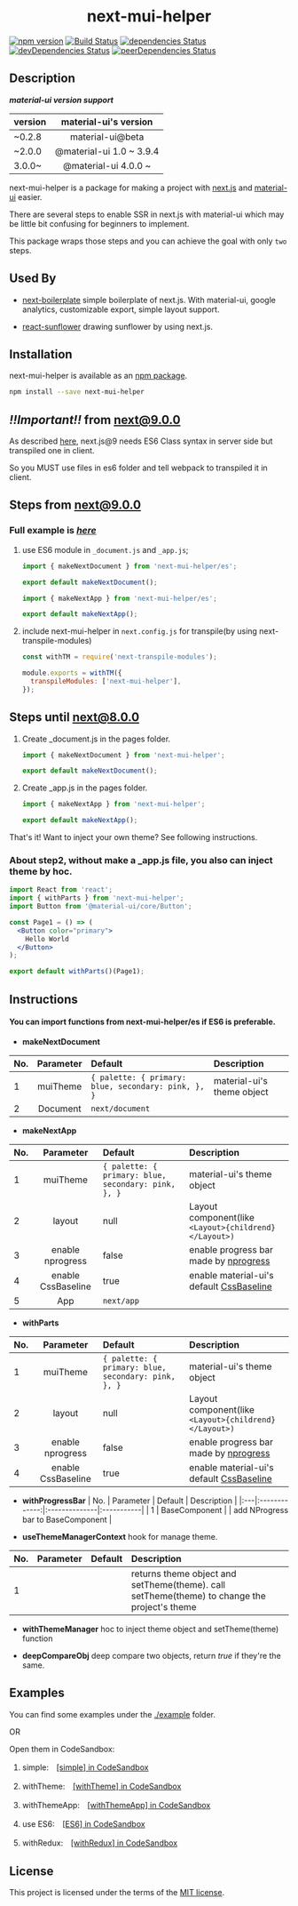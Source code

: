 <h1 align="center">next-mui-helper</h1>

[![npm version](https://badge.fury.io/js/next-mui-helper.svg)](https://badge.fury.io/js/next-mui-helper)
[![Build Status](https://travis-ci.org/thundermiracle/next-mui-helper.svg)](https://travis-ci.org/thundermiracle/next-mui-helper)
[![dependencies Status](https://david-dm.org/thundermiracle/next-mui-helper/status.svg)](https://david-dm.org/thundermiracle/next-mui-helper)
[![devDependencies Status](https://david-dm.org/thundermiracle/next-mui-helper/dev-status.svg)](https://david-dm.org/thundermiracle/next-mui-helper?type=dev)
[![peerDependencies Status](https://david-dm.org/thundermiracle/next-mui-helper/peer-status.svg)](https://david-dm.org/thundermiracle/next-mui-helper?type=peer)

## Description

***material-ui version support***

| version | material-ui's version |
|:---|:-------------:|
| ~0.2.8 | material-ui@beta |
| ~2.0.0 | @material-ui 1.0 ~ 3.9.4 |
| 3.0.0~ | @material-ui 4.0.0 ~ |

next-mui-helper is a package for making a project with [next.js](https://github.com/zeit/next.js/) and [material-ui](https://github.com/mui-org/material-ui) easier.

There are several steps to enable SSR in next.js with material-ui which may be little bit confusing for beginners to implement.

This package wraps those steps and you can achieve the goal with only `two` steps.

## Used By

* [next-boilerplate](https://github.com/thundermiracle/next-boilerplate) simple boilerplate of next.js. With material-ui, google analytics, customizable export, simple layout support.

* [react-sunflower](https://github.com/thundermiracle/react-sunflower) drawing sunflower by using next.js.

## Installation

next-mui-helper is available as an [npm package](https://www.npmjs.org/package/next-mui-helper).

```sh
npm install --save next-mui-helper
```

## *!!Important!!* from next@9.0.0

As described [here](https://github.com/zeit/next.js/issues/8358#issuecomment-521387124), next.js@9 needs ES6 Class syntax in server side but transpiled one in client.

So you MUST use files in es6 folder and tell webpack to transpiled it in client.

## Steps from next@9.0.0

### Full example is *[here](/examples/es6)*

1. use ES6 module in ```_document.js``` and ```_app.js```;

    ```jsx
    import { makeNextDocument } from 'next-mui-helper/es';

    export default makeNextDocument();
    ```

    ```jsx
    import { makeNextApp } from 'next-mui-helper/es';

    export default makeNextApp();
    ```

1. include next-mui-helper in ```next.config.js``` for transpile(by using next-transpile-modules)

    ```jsx
    const withTM = require('next-transpile-modules');

    module.exports = withTM({
      transpileModules: ['next-mui-helper'],
    });
    ```

## Steps until next@8.0.0

1. Create _document.js in the pages folder.

    ```jsx
    import { makeNextDocument } from 'next-mui-helper';

    export default makeNextDocument();
    ```

1. Create _app.js in the pages folder.

    ```jsx
    import { makeNextApp } from 'next-mui-helper';

    export default makeNextApp();
    ```

That's it! Want to inject your own theme? See following instructions.

### About step2, without make a _app.js file, you also can inject theme by hoc.

  ```jsx
  import React from 'react';
  import { withParts } from 'next-mui-helper';
  import Button from '@material-ui/core/Button';

  const Page1 = () => (
    <Button color="primary">
      Hello World
    </Button>
  );

  export default withParts()(Page1);
  ```

## Instructions

#### You can import functions from next-mui-helper/es if ES6 is preferable.

* **makeNextDocument**

| No.   |      Parameter      |  Default | Description |
|:---|:-------------:|:--------------|:-----------|
| 1 |  muiTheme | ```{ palette: { primary: blue, secondary: pink, }, }``` | material-ui's theme object |
| 2 |  Document | ```next/document``` | |

* **makeNextApp**

| No.   |      Parameter      |  Default | Description |
|:---|:-------------:|:--------------|:-----------|
| 1 |  muiTheme | ```{ palette: { primary: blue, secondary: pink, }, }``` | material-ui's theme object |
| 2 |  layout | null | Layout component(like ```<Layout>{childrend}</Layout>)``` |
| 3 |  enable nprogress | false | enable progress bar made by [nprogress](https://github.com/rstacruz/nprogress) |
| 4 |  enable CssBaseline | true | enable material-ui's default [CssBaseline](https://material-ui-next.com/style/css-baseline/) |
| 5 |  App | ```next/app``` | |

* **withParts**

| No.   |      Parameter      |  Default | Description |
|:---|:-------------:|:--------------|:-----------|
| 1 |  muiTheme | ```{ palette: { primary: blue, secondary: pink, }, }``` | material-ui's theme object |
| 2 |  layout | null | Layout component(like ```<Layout>{childrend}</Layout>)``` |
| 3 |  enable nprogress | false | enable progress bar made by [nprogress](https://github.com/rstacruz/nprogress) |
| 4 |  enable CssBaseline | true | enable material-ui's default [CssBaseline](https://material-ui-next.com/style/css-baseline/) |

* **withProgressBar**
| No.   |      Parameter      |  Default | Description |
|:---|:-------------:|:--------------|:-----------|
| 1 |  BaseComponent |  | add NProgress bar to BaseComponent |

* **useThemeManagerContext**
hook for manage theme.

| No.   |      Parameter      |  Default | Description |
|:---|:-------------:|:--------------|:-----------|
| 1 | |  | returns theme object and setTheme(theme). call setTheme(theme) to change the project's theme |

* **withThemeManager**
hoc to inject theme object and setTheme(theme) function

* **deepCompareObj**
deep compare two objects, return _true_ if they're the same.

## Examples

You can find some examples under the [./example](/examples) folder.

OR

Open them in CodeSandbox:

1. simple:　[[simple] in CodeSandbox](https://codesandbox.io/s/github/thundermiracle/next-mui-helper/tree/master/examples/simple)

1. withTheme:　[[withTheme] in CodeSandbox](https://codesandbox.io/s/github/thundermiracle/next-mui-helper/tree/master/examples/withTheme?module=%2Fsrc%2Fpages%2Findex.js)

1. withThemeApp:　[[withThemeApp] in CodeSandbox](https://codesandbox.io/s/github/thundermiracle/next-mui-helper/tree/master/examples/withThemeApp?module=%2Fsrc%2Fpages%2Findex.js)

1. use ES6:　[[ES6] in CodeSandbox](https://codesandbox.io/s/github/thundermiracle/next-mui-helper/tree/master/examples/es6)

1. withRedux:　[[withRedux] in CodeSandbox](https://codesandbox.io/s/github/thundermiracle/next-mui-helper/tree/master/examples/withRedux?module=%2Fsrc%2Fpages%2Findex.js)

## License

This project is licensed under the terms of the
[MIT license](/LICENSE).
